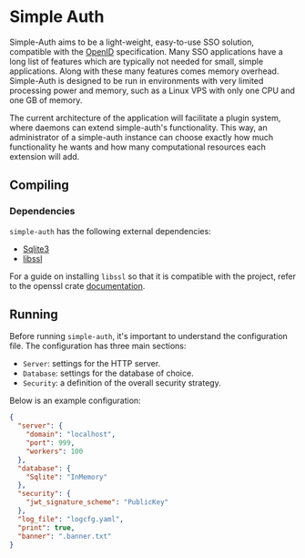 # Simple Auth

Simple-Auth aims to be a light-weight, easy-to-use SSO solution, compatible with the [OpenID](https://openid.net/)
specification.
Many SSO applications have a long list of features which are typically not needed for small, simple applications.
Along with these many features comes memory overhead.
Simple-Auth is designed to be run in environments with very limited processing power and memory, such as a Linux VPS
with only one CPU and one GB of memory.

The current architecture of the application will facilitate a plugin system, where daemons can extend simple-auth's
functionality.
This way, an administrator of a simple-auth instance can choose exactly how much functionality he wants and how many
computational resources each extension will add.

## Compiling

### Dependencies

`simple-auth` has the following external dependencies:
- [Sqlite3](https://www.sqlite.org/index.html)
- [libssl](https://www.libressl.org/)

For a guide on installing `libssl` so that it is compatible with the project, refer to the openssl crate 
[documentation](https://crates.io/crates/openssl).

## Running

Before running `simple-auth`, it's important to understand the configuration file.
The configuration has three main sections:
- `Server`: settings for the HTTP server.
- `Database`: settings for the database of choice.
- `Security`: a definition of the overall security strategy.

Below is an example configuration:
```json
{
  "server": {
    "domain": "localhost",
    "port": 999,
    "workers": 100
  },
  "database": {
    "Sqlite": "InMemory"
  },
  "security": {
    "jwt_signature_scheme": "PublicKey"
  },
  "log_file": "logcfg.yaml",
  "print": true,
  "banner": ".banner.txt"
}
```
